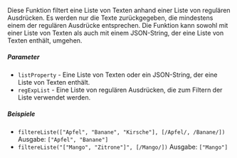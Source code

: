 Diese Funktion filtert eine Liste von Texten anhand einer Liste von regulären Ausdrücken. Es werden nur die Texte zurückgegeben, die mindestens einem der regulären Ausdrücke entsprechen. Die Funktion kann sowohl mit einer Liste von Texten als auch mit einem JSON-String, der eine Liste von Texten enthält, umgehen.

##### Parameter
* `listProperty` - Eine Liste von Texten oder ein JSON-String, der eine Liste von Texten enthält.
* `regExpList` - Eine Liste von regulären Ausdrücken, die zum Filtern der Liste verwendet werden.

##### Beispiele
* `filtereListe(["Apfel", "Banane", "Kirsche"], [/Apfel/, /Banane/])` Ausgabe: `["Apfel", "Banane"]`
* `filtereListe("["Mango", "Zitrone"]", [/Mango/])` Ausgabe: `["Mango"]` 
